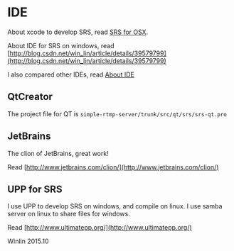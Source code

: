 # IDE

About xcode to develop SRS, read [SRS for OSX](https://github.com/winlinvip/simple-rtmp-server/issues/155#issuecomment-77995950).

About IDE for SRS on windows, read 
[http://blog.csdn.net/win_lin/article/details/39579799](http://blog.csdn.net/win_lin/article/details/39579799)

I also compared other IDEs, read [About IDE](http://blog.csdn.net/win_lin/article/details/8142981)

## QtCreator

The project file for QT is `simple-rtmp-server/trunk/src/qt/srs/srs-qt.pro`

## JetBrains

The clion of JetBrains, great work!

Read [http://www.jetbrains.com/clion/](http://www.jetbrains.com/clion/)

## UPP for SRS

I use UPP to develop SRS on windows, and compile on linux.
I use samba server on linux to share files for windows.

Read [http://www.ultimatepp.org/](http://www.ultimatepp.org/)

Winlin 2015.10